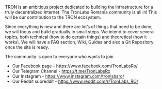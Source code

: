 TRON is an ambitious project dedicated to building the infrastructure for a truly decentralized Internet. The TronLabs Romania community is all in! This will be our contribution to the TRON ecosystem.

Since everything is new and there are lot’s of things that need to be done, we will focus and build gradually in small steps. We intend to cover several topics, both technical (how to do certain things) and theoretical (how it works). We will have a FAQ section, Wiki, Guides and also a Git Repository once the site is ready.

The community is open to everyone who wants to join. 

- Our Facebook page - https://www.facebook.com/TronLabsRo/
- Our Telegram Channel - https://t.me/TronLabsRo
- Our Instagram - https://www.instagram.com/tronlabsro/
- Our Reddit subreddit - https://www.reddit.com/r/TronLabs_RO/
